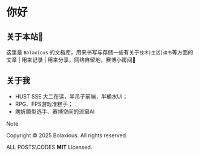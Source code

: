 # 你好
## 关于本站🤗
这里是 `Bolaxious` 的文档库，用来书写与存储一些有关于`技术|生活|读书`等方面的文章 | 用来记录 | 用来分享，网络自留地，赛博小房间🏯
## 关于我
- HUST SSE 大二在读，半吊子前端，半桶水UI；
- RPG、FPS游戏准糕手；
- 瞎折腾型选手、赛博空间的流窜AI

> [!note]
> Copyright © 2025 Bolaxious. All rights reserved.
> 
> ALL POSTS\CODES **MIT** Licensed.